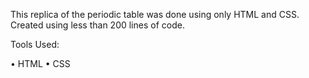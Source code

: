 This replica of the periodic table was done using only HTML and CSS. Created using less than 200 lines of code. 

Tools Used:

•	HTML
•	CSS
